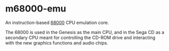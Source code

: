 # m68000-emu

An instruction-based [68000](https://en.wikipedia.org/wiki/Motorola_68000) CPU emulation core.

The 68000 is used in the Genesis as the main CPU, and in the Sega CD as a secondary CPU meant for controlling the CD-ROM drive and interacting with the new graphics functions and audio chips.